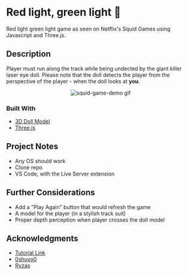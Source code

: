 # Red light, green light 🏃
Red light green light game as seen on Netflix's Squid Games using Javascript and Three.js.

## Description

Player must run along the track while being undected by the giant killer laser eye doll. Please note that the doll detects the player from the perspective of the player - when the doll looks at **you**.

<p align="center">
  <img src="https://github.com/starchy-tato/squid-game/blob/main/squidgame-demo.gif" alt="squid-game-demo gif" />
</p>

### Built With

* [3D Doll Model](https://sketchfab.com/3d-models/squid-game-giant-doll-7afd49dd07714651a6afa1fc4aac8576)
* [Three.js](https://threejs.org/docs/)

## Project Notes

* Any OS should work
* Clone repo
* VS Code, with the Live Server extension 

## Further Considerations

* Add a "Play Again" button that would refresh the game
* A model for the player (in a stylish track suit)
* Proper depth perception when player crosses the doll model

## Acknowledgments

* [Tutorial Link](https://www.youtube.com/watch?v=4HSxX-EKJjw)
* [0shuvo0](https://github.com/0shuvo0/squidgame)
* [Ryzas](https://sketchfab.com/3d-models/squid-game-giant-doll-7afd49dd07714651a6afa1fc4aac8576)
